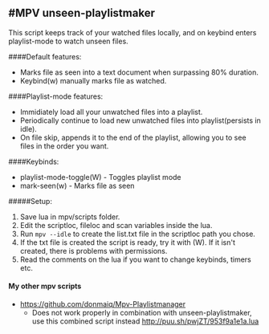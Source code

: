 
#MPV unseen-playlistmaker
-----------
This script keeps track of your watched files locally, and on keybind enters playlist-mode to watch unseen files.
  
####Default features:
* Marks file as seen into a text document when surpassing 80% duration.
* Keybind(w) manually marks file as watched.  
  
####Playlist-mode features:
* Immidiately load all your unwatched files into a playlist.
* Periodically continue to load new unwatched files into playlist(persists in idle).
* On file skip, appends it to the end of the playlist, allowing you to see files in the order you want.  

####Keybinds:
* playlist-mode-toggle(W) - Toggles playlist mode
* mark-seen(w)            - Marks file as seen
  
  
#####Setup:
1. Save lua in mpv/scripts folder.
2. Edit the scriptloc, fileloc and scan variables inside the lua.
3. Run `mpv --idle` to create the list.txt file in the scriptloc path you chose.
4. If the txt file is created the script is ready, try it with (W). If it isn't created, there is problems with permissions.
5. Read the comments on the lua if you want to change keybinds, timers etc.

#### My other mpv scripts
- https://github.com/donmaiq/Mpv-Playlistmanager
  - Does not work properly in combination with unseen-playlistmaker, use this combined script instead http://puu.sh/pwjZT/953f9a1e1a.lua
